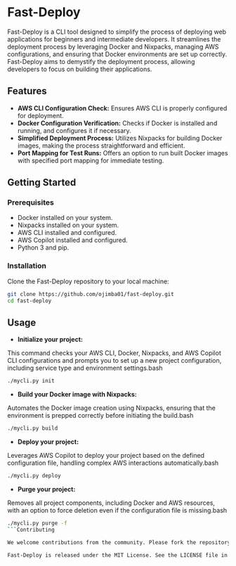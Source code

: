 # Fast-Deploy

Fast-Deploy is a CLI tool designed to simplify the process of deploying web applications for beginners and intermediate developers. It streamlines the deployment process by leveraging Docker and Nixpacks, managing AWS configurations, and ensuring that Docker environments are set up correctly. Fast-Deploy aims to demystify the deployment process, allowing developers to focus on building their applications.

## Features

- **AWS CLI Configuration Check:** Ensures AWS CLI is properly configured for deployment.
- **Docker Configuration Verification:** Checks if Docker is installed and running, and configures it if necessary.
- **Simplified Deployment Process:** Utilizes Nixpacks for building Docker images, making the process straightforward and efficient.
- **Port Mapping for Test Runs:** Offers an option to run built Docker images with specified port mapping for immediate testing.

## Getting Started

### Prerequisites

- Docker installed on your system.
- Nixpacks installed on your system.
- AWS CLI installed and configured.
- AWS Copilot installed and configured.
- Python 3 and pip.

### Installation

Clone the Fast-Deploy repository to your local machine:

```bash
git clone https://github.com/ojimba01/fast-deploy.git
cd fast-deploy
```

## Usage

- **Initialize your project:**

This command checks your AWS CLI, Docker, Nixpacks, and AWS Copilot CLI configurations and prompts you to set up a new project configuration, including service type and environment settings.bash
```bash
./mycli.py init
```

- **Build your Docker image with Nixpacks:**

Automates the Docker image creation using Nixpacks, ensuring that the environment is prepped correctly before initiating the build.bash
```bash
./mycli.py build
```

- **Deploy your project:**

Leverages AWS Copilot to deploy your project based on the defined configuration file, handling complex AWS interactions automatically.bash
```bash
./mycli.py deploy
```

- **Purge your project:**

Removes all project components, including Docker and AWS resources, with an option to force deletion even if the configuration file is missing.bash
```bash
./mycli.py purge -f
```Contributing

We welcome contributions from the community. Please fork the repository and submit pull requests with new features or bug fixes

Fast-Deploy is released under the MIT License. See the LICENSE file in the repository for more details.
